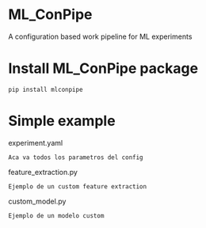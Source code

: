 # ML_ConPipe
A configuration based work pipeline for ML experiments

# Install ML_ConPipe package 
```
pip install mlconpipe
```

# Simple example

experiment.yaml
```
Aca va todos los parametros del config
```

feature_extraction.py
```
Ejemplo de un custom feature extraction
```

custom_model.py
```
Ejemplo de un modelo custom
```